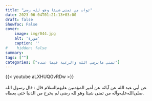 ```yaml
---
title: "ثواب من تمنى شيئا وهو لله رضى"
date: 2023-06-04T01:21:13+03:00
draft: false
ShowToc: False
cover:
    image: img/044.jpg
    alt: 'صورة'
    caption: ''
#    hidden: false
summary: 
tags: [""]
categories: ["تمني مايرضي الله والرغبة فيما عنده"]
---
```

{{< youtube aLXHUQGvRDw >}}  
 <br>
عن
أبي عبد الله عن آبائه عن أمير المؤمنين عليهم‌السلام قال : قال رسول الله صلى‌الله‌عليه‌وآله
من تمنى شيئا وهو لله رضى لم يخرج من الدنيا حتى يعطاه.


